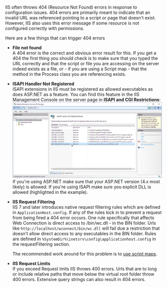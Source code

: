 ﻿IIS often throws 404 (Resource Not Found) errors in response to configuration issues. 404 errors are primarily meant to indicate that an invalid URL was referenced pointing to a script or page that doesn't exist. However, IIS also uses this error message if some resource is not configured correctly with permissions.

Here are a few things that can trigger 404 errors

* **File not found**  
A 404 error is the correct and obvious error result for this. If you get a 404 the first thing you should check is to make sure that you typed the URL correctly and that the script or file you are accessing on the server indeed exists as a file, or - if you are using a Script map - that the method in the Process class you are referencing exists.

* **ISAPI Handler Not Registered**  
ISAPI extensions in IIS must be registered as allowed executables as does ASP.NET as a feature. You can find this feature in the IIS Management Console on the server page in **ISAPI and CGI Restrictions**:
![](IMAGES/misc/ISAPIRestrictions.png)
If you're using ASP.NET make sure that your ASP.NET version (4.x most likely) is allowed. If you're using ISAPI make sure you explicit DLL is allowed (highlighted in the example).

* **IIS Request Filtering**  
IIS 7 and later introduces native request filtering rules which are defined in `ApplicationHost.config`. If any of the rules kick in to prevent a request from being fired a 404 error occurs. One rule specifically that affects Web Connection is direct access to /bin/wc.dll - in the BIN folder. Urls like `http://localhost/wconnect/bin/wc.dll` will fail due a restriction that doesn't allow direct access to any executables in the BIN folder. Rules are defined in `%SystemDir%\inetsrv\config\applicationhost.config` in the requestFiltering section.   

  The recommended work around for this problem is to [use script maps](VFPS://Topic/_0G013MUOO).

* **IIS Request Limits**  
If you exceed Request lmits IIS throws 400 errors. Urls that are to long or include relative paths that move below the virtual root folder throw 400 errors. Extensive query strings can also result in 404 errors.